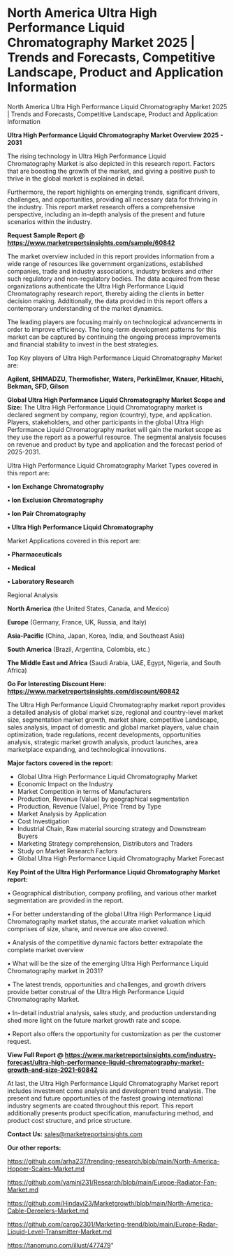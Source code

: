# North America Ultra High Performance Liquid Chromatography Market 2025 | Trends and Forecasts, Competitive Landscape, Product and Application Information
 North America Ultra High Performance Liquid Chromatography Market 2025 | Trends and Forecasts, Competitive Landscape, Product and Application Information

<Strong> Ultra High Performance Liquid Chromatography Market Overview 2025 - 2031</strong>

The rising technology in Ultra High Performance Liquid Chromatography Market is also depicted in this research report. Factors that are boosting the growth of the market, and giving a positive push to thrive in the global market is explained in detail.

Furthermore, the report highlights on emerging trends, significant drivers, challenges, and opportunities, providing all necessary data for thriving in the industry. This report market research offers a comprehensive perspective, including an in-depth analysis of the present and future scenarios within the industry.

<strong>Request Sample Report @ <a href=https://www.marketreportsinsights.com/sample/60842>https://www.marketreportsinsights.com/sample/60842</a></strong>

The market overview included in this report provides information from a wide range of resources like government organizations, established companies, trade and industry associations, industry brokers and other such regulatory and non-regulatory bodies. The data acquired from these organizations authenticate the Ultra High Performance Liquid Chromatography research report, thereby aiding the clients in better decision making. Additionally, the data provided in this report offers a contemporary understanding of the market dynamics.

The leading players are focusing mainly on technological advancements in order to improve efficiency. The long-term development patterns for this market can be captured by continuing the ongoing process improvements and financial stability to invest in the best strategies.

Top Key players of Ultra High Performance Liquid Chromatography Market are:

<strong>Agilent, SHIMADZU, Thermofisher, Waters, PerkinElmer, Knauer, Hitachi, Bekman, SFD, Gilson</strong>

<strong><b>Global Ultra High Performance Liquid Chromatography Market Scope and Size:</b></strong>
The Ultra High Performance Liquid Chromatography market is declared segment by company, region (country), type, and application. Players, stakeholders, and other participants in the global Ultra High Performance Liquid Chromatography market will gain the market scope as they use the report as a powerful resource. The segmental analysis focuses on revenue and product by type and application and the forecast period of 2025-2031.

Ultra High Performance Liquid Chromatography Market Types covered in this report are:

<strong>• Ion Exchange Chromatography

• Ion Exclusion Chromatography

• Ion Pair Chromatography

• Ultra High Performance Liquid Chromatography</strong>

Market Applications covered in this report are:

<strong>• Pharmaceuticals

• Medical

• Laboratory Research</strong> 

Regional Analysis

<strong>North America</strong> (the United States, Canada, and Mexico)

<strong>Europe</strong> (Germany, France, UK, Russia, and Italy)

<strong>Asia-Pacific</strong> (China, Japan, Korea, India, and Southeast Asia)

<strong>South America</strong> (Brazil, Argentina, Colombia, etc.)

<strong>The Middle East and Africa</strong> (Saudi Arabia, UAE, Egypt, Nigeria, and South Africa)

<strong>Go For Interesting Discount Here: <a href=https://www.marketreportsinsights.com/discount/60842>https://www.marketreportsinsights.com/discount/60842</a></strong>

The Ultra High Performance Liquid Chromatography market report provides a detailed analysis of global market size, regional and country-level market size, segmentation market growth, market share, competitive Landscape, sales analysis, impact of domestic and global market players, value chain optimization, trade regulations, recent developments, opportunities analysis, strategic market growth analysis, product launches, area marketplace expanding, and technological innovations.

<strong><b>Major factors covered in the report:</b></strong>
<ul>
  <li>Global Ultra High Performance Liquid Chromatography Market </li>
  <li>Economic Impact on the Industry</li>
  <li>Market Competition in terms of Manufacturers</li>
  <li>Production, Revenue (Value) by geographical segmentation</li>
  <li>Production, Revenue (Value), Price Trend by Type</li>
  <li>Market Analysis by Application</li>
  <li>Cost Investigation</li>
  <li>Industrial Chain, Raw material sourcing strategy and Downstream Buyers</li>
  <li>Marketing Strategy comprehension, Distributors and Traders</li>
  <li>Study on Market Research Factors</li>
  <li>Global Ultra High Performance Liquid Chromatography Market Forecast</li>
</ul>

<strong><b>Key Point of the Ultra High Performance Liquid Chromatography Market report:</b></strong>

• Geographical distribution, company profiling, and various other market segmentation are provided in the report.

• For better understanding of the global Ultra High Performance Liquid Chromatography market status, the accurate market valuation which comprises of size, share, and revenue are also covered.

• Analysis of the competitive dynamic factors better extrapolate the complete market overview

• What will be the size of the emerging Ultra High Performance Liquid Chromatography market in 2031?

• The latest trends, opportunities and challenges, and growth drivers provide better construal of the Ultra High Performance Liquid Chromatography Market.

• In-detail industrial analysis, sales study, and production understanding shed more light on the future market growth rate and scope.

• Report also offers the opportunity for customization as per the customer request.

<strong><b>View Full Report @ <a href=https://www.marketreportsinsights.com/industry-forecast/ultra-high-performance-liquid-chromatography-market-growth-and-size-2021-60842>https://www.marketreportsinsights.com/industry-forecast/ultra-high-performance-liquid-chromatography-market-growth-and-size-2021-60842</a></b></strong>


At last, the Ultra High Performance Liquid Chromatography Market report includes investment come analysis and development trend analysis. The present and future opportunities of the fastest growing international industry segments are coated throughout this report. This report additionally presents product specification, manufacturing method, and product cost structure, and price structure.

<strong>Contact Us:</strong>
sales@marketreportsinsights.com

<strong>Our other reports:</strong>

<a href=https://github.com/arha237/trending-research/blob/main/North-America-Hopper-Scales-Market.md>https://github.com/arha237/trending-research/blob/main/North-America-Hopper-Scales-Market.md</a>

<a href=https://github.com/yamini231/Research/blob/main/Europe-Radiator-Fan-Market.md>https://github.com/yamini231/Research/blob/main/Europe-Radiator-Fan-Market.md</a>

<a href=https://github.com/Hindavi23/Marketgrowth/blob/main/North-America-Cable-Dereelers-Market.md>https://github.com/Hindavi23/Marketgrowth/blob/main/North-America-Cable-Dereelers-Market.md</a>

<a href=https://github.com/cargo2301/Marketing-trend/blob/main/Europe-Radar-Liquid-Level-Transmitter-Market.md>https://github.com/cargo2301/Marketing-trend/blob/main/Europe-Radar-Liquid-Level-Transmitter-Market.md</a>

<a href=https://tanomuno.com/illust/477479>https://tanomuno.com/illust/477479</a>"
